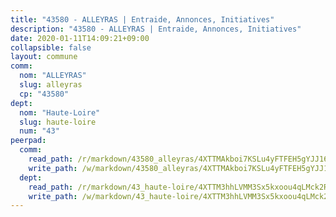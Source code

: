```yaml
---
title: "43580 - ALLEYRAS | Entraide, Annonces, Initiatives"
description: "43580 - ALLEYRAS | Entraide, Annonces, Initiatives"
date: 2020-01-11T14:09:21+09:00
collapsible: false
layout: commune
comm:
  nom: "ALLEYRAS"
  slug: alleyras
  cp: "43580"
dept:
  nom: "Haute-Loire"
  slug: haute-loire
  num: "43"
peerpad:
  comm:
    read_path: /r/markdown/43580_alleyras/4XTTMAkboi7KSLu4yFTFEH5gYJJ16nbcybRpX15RDTUfkYGCF
    write_path: /w/markdown/43580_alleyras/4XTTMAkboi7KSLu4yFTFEH5gYJJ16nbcybRpX15RDTUfkYGCF-K3TgTwBwGKjFJSzgsaEikfysoZsN2Mxm6rZzqbcuu4mLj2JBPqQh4rhG4Q3kLLmWZFZ3zmmpBkfdPadkuLMqP2XAVM3WQrYYt1GrVx3hJyUzvT6UoWdMCfBzRgR21yEgU4bmKf2F
  dept:
    read_path: /r/markdown/43_haute-loire/4XTTM3hhLVMM3Sx5kxoou4qLMck2RjGiJF8bjxPuKy3VyRdWX
    write_path: /w/markdown/43_haute-loire/4XTTM3hhLVMM3Sx5kxoou4qLMck2RjGiJF8bjxPuKy3VyRdWX-K3TgTnndWXCUw13Pw3gJoEo9qHUCGXZ4frH2coLZWWDcoWKo22cU2VNENpi117F5bi6bu3WHMPd2VTrETU2R5owQhCBrUQgvCKerk4NqeDhN66egG9mHY8CCfEckbCp9SecEdL6b
---
```



